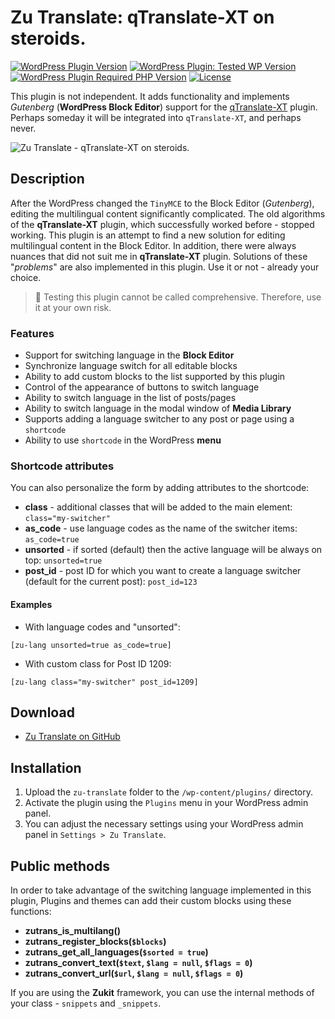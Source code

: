 # Zu Translate: qTranslate-XT on steroids.

[![WordPress Plugin Version](https://img.shields.io/github/package-json/v/picasso/zu-translate?style=for-the-badge)](https://github.com/picasso/zu-translate)
[![WordPress Plugin: Tested WP Version](https://img.shields.io/github/package-json/testedWP/picasso/zu-translate?color=4ab866&label=wordpress%20tested&style=for-the-badge)](https://wordpress.org)
[![WordPress Plugin Required PHP Version](https://img.shields.io/github/package-json/requiresPHP/picasso/zu-translate?color=bc2a8d&label=php&style=for-the-badge)](https://www.php.net/)
[![License](https://img.shields.io/github/license/picasso/zu-translate?color=fcbf00&style=for-the-badge)](https://github.com/picasso/zu-translate/blob/master/LICENSE)

 <!-- ![WordPress Plugin Downloads](https://img.shields.io/wordpress/plugin/dt/zu-translate?color=00aced&style=for-the-badge) -->

This plugin is not independent. It adds functionality and implements *Gutenberg* (__WordPress Block Editor__) support for the [qTranslate-XT](https://github.com/qtranslate/qtranslate-xt/) plugin. Perhaps someday it will be integrated into `qTranslate-XT`, and perhaps never.

![Zu Translate - qTranslate-XT on steroids.](https://user-images.githubusercontent.com/399395/148209305-38c43421-1e8d-44e6-8015-6733efd7610b.png)


## Description

After the WordPress changed the `TinyMCE` to the Block Editor (*Gutenberg*), editing the multilingual content significantly complicated. The old algorithms of the __qTranslate-XT__ plugin, which successfully worked before - stopped working. This plugin is an attempt to find a new solution for editing multilingual content in the Block Editor. In addition, there were always nuances that did not suit me in __qTranslate-XT__ plugin. Solutions of these "*problems*" are also implemented in this plugin. Use it or not - already your choice.

> &#x1F383; Testing this plugin cannot be called comprehensive. Therefore, use it at your own risk.

### Features

* Support for switching language in the __Block Editor__
* Synchronize language switch for all editable blocks
* Ability to add custom blocks to the list supported by this plugin
* Control of the appearance of buttons to switch language
* Ability to switch language in the list of posts/pages
* Ability to switch language in the modal window of __Media Library__
* Supports adding a language switcher to any post or page using a `shortcode`
* Ability to use `shortcode` in the WordPress __menu__

### Shortcode attributes

You can also personalize the form by adding attributes to the shortcode:

* __class__ - additional classes that will be added to the main element: `class="my-switcher"`
* __as_code__ - use language codes as the name of the switcher items: `as_code=true`
* __unsorted__ - if sorted (default) then the active language will be always on top: `unsorted=true`
* __post_id__ - post ID for which you want to create a language switcher (default for the current post): `post_id=123`

#### Examples

* With language codes and "unsorted":

`[zu-lang unsorted=true as_code=true]`

* With custom class for Post ID 1209:

`[zu-lang class="my-switcher" post_id=1209]`


## Download

+ [Zu Translate on GitHub](https://github.com/picasso/zu-translate/archive/refs/heads/master.zip)

## Installation

1. Upload the `zu-translate` folder to the `/wp-content/plugins/` directory.
2. Activate the plugin using the `Plugins` menu in your WordPress admin panel.
3. You can adjust the necessary settings using your WordPress admin panel in `Settings > Zu Translate`.

## Public methods

In order to take advantage of the switching language implemented in this plugin, Plugins and themes can add their custom blocks using these functions:

+ __zutrans_is_multilang()__
+ __zutrans_register_blocks(`$blocks`)__
+ __zutrans_get_all_languages(`$sorted = true`)__
+ __zutrans_convert_text(`$text`, `$lang = null`, `$flags = 0`)__
+ __zutrans_convert_url(`$url`, `$lang = null`, `$flags = 0`)__

If you are using the __Zukit__ framework, you can use the internal methods of your class - `snippets` and `_snippets`.
